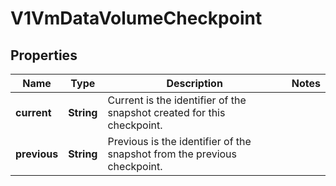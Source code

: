 # V1VmDataVolumeCheckpoint

## Properties
Name | Type | Description | Notes
------------ | ------------- | ------------- | -------------
**current** | **String** | Current is the identifier of the snapshot created for this checkpoint. | 
**previous** | **String** | Previous is the identifier of the snapshot from the previous checkpoint. | 
